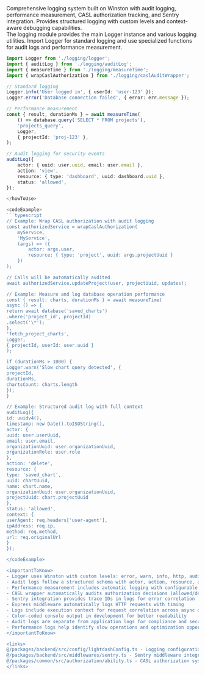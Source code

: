 <summary>
Comprehensive logging system built on Winston with audit logging, performance measurement, CASL authorization tracking, and Sentry integration. Provides structured logging with custom levels and context-aware debugging capabilities.
</summary>

<howToUse>
The logging module provides the main Logger instance and various logging utilities. Import Logger for standard logging and use specialized functions for audit logs and performance measurement.

```typescript
import Logger from './logging/logger';
import { auditLog } from './logging/auditLog';
import { measureTime } from './logging/measureTime';
import { wrapCaslAuthorization } from './logging/caslAuditWrapper';

// Standard logging
Logger.info('User logged in', { userId: 'user-123' });
Logger.error('Database connection failed', { error: err.message });

// Performance measurement
const { result, durationMs } = await measureTime(
    () => database.query('SELECT * FROM projects'),
    'projects_query',
    Logger,
    { projectId: 'proj-123' },
);

// Audit logging for security events
auditLog({
    actor: { uuid: user.uuid, email: user.email },
    action: 'view',
    resource: { type: 'dashboard', uuid: dashboard.uuid },
    status: 'allowed',
});

</howToUse>

<codeExample>
```typescript
// Example: Wrap CASL authorization with audit logging
const authorizedService = wrapCaslAuthorization(
    myService,
    'MyService',
    (args) => ({
        actor: args.user,
        resource: { type: 'project', uuid: args.projectUuid }
    })
);

// Calls will be automatically audited
await authorizedService.updateProject(user, projectUuid, updates);

// Example: Measure and log database operation performance
const { result: charts, durationMs } = await measureTime(
async () => {
return await database('saved_charts')
.where('project_id', projectId)
.select('\*');
},
'fetch_project_charts',
Logger,
{ projectId, userId: user.uuid }
);

if (durationMs > 1000) {
Logger.warn('Slow chart query detected', {
projectId,
durationMs,
chartsCount: charts.length
});
}

// Example: Structured audit log with full context
auditLog({
id: uuidv4(),
timestamp: new Date().toISOString(),
actor: {
uuid: user.userUuid,
email: user.email,
organizationUuid: user.organizationUuid,
organizationRole: user.role
},
action: 'delete',
resource: {
type: 'saved_chart',
uuid: chartUuid,
name: chart.name,
organizationUuid: user.organizationUuid,
projectUuid: chart.projectUuid
},
status: 'allowed',
context: {
userAgent: req.headers['user-agent'],
ipAddress: req.ip,
method: req.method,
url: req.originalUrl
}
});

</codeExample>

<importantToKnow>
- Logger uses Winston with custom levels: error, warn, info, http, audit, debug
- Audit logs follow a structured schema with actor, action, resource, and status fields
- Performance measurement includes automatic logging with configurable thresholds
- CASL wrapper automatically audits authorization decisions (allowed/denied)
- Sentry integration provides trace IDs in logs for error correlation
- Express middleware automatically logs HTTP requests with timing
- Logs include execution context for request correlation across async operations
- Color-coded console output in development for better readability
- Audit logs are separate from application logs for compliance and security analysis
- Performance logs help identify slow operations and optimization opportunities
</importantToKnow>

<links>
@/packages/backend/src/config/lightdashConfig.ts - Logging configuration settings
@/packages/backend/src/middlewares/sentry.ts - Sentry middleware integration
@/packages/common/src/authorization/ability.ts - CASL authorization system
</links>
